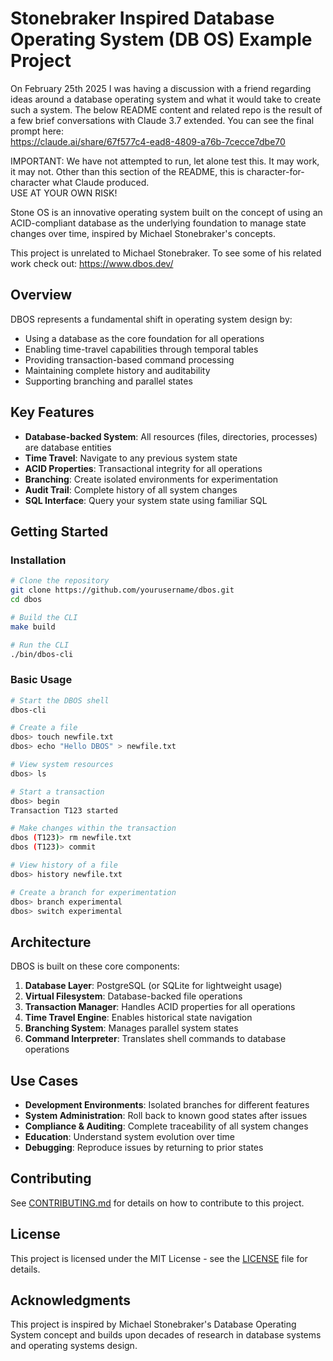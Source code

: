 # Stonebraker Inspired Database Operating System (DB OS) Example Project
 
On February 25th 2025 I was having a discussion with a friend regarding ideas around a database operating system and what it would take to create such a system. The below README content and related repo is the result of a few brief conversations with Claude 3.7 extended. You can see the final prompt here:  
https://claude.ai/share/67f577c4-ead8-4809-a76b-7cecce7dbe70  

IMPORTANT: We have not attempted to run, let alone test this. It may work, it may not. Other than this section of the README, this is character-for-character what Claude produced.  
USE AT YOUR OWN RISK!

Stone OS is an innovative operating system built on the concept of using an ACID-compliant database as the underlying foundation to manage state changes over time, inspired by Michael Stonebraker's concepts.

This project is unrelated to Michael Stonebraker. To see some of his related work check out: https://www.dbos.dev/  


## Overview

DBOS represents a fundamental shift in operating system design by:

- Using a database as the core foundation for all operations
- Enabling time-travel capabilities through temporal tables
- Providing transaction-based command processing
- Maintaining complete history and auditability
- Supporting branching and parallel states

## Key Features

- **Database-backed System**: All resources (files, directories, processes) are database entities
- **Time Travel**: Navigate to any previous system state
- **ACID Properties**: Transactional integrity for all operations
- **Branching**: Create isolated environments for experimentation
- **Audit Trail**: Complete history of all system changes
- **SQL Interface**: Query your system state using familiar SQL

## Getting Started

### Installation

```bash
# Clone the repository
git clone https://github.com/yourusername/dbos.git
cd dbos

# Build the CLI
make build

# Run the CLI
./bin/dbos-cli
```

### Basic Usage

```bash
# Start the DBOS shell
dbos-cli

# Create a file
dbos> touch newfile.txt
dbos> echo "Hello DBOS" > newfile.txt

# View system resources
dbos> ls

# Start a transaction
dbos> begin
Transaction T123 started

# Make changes within the transaction
dbos (T123)> rm newfile.txt
dbos (T123)> commit

# View history of a file
dbos> history newfile.txt

# Create a branch for experimentation
dbos> branch experimental
dbos> switch experimental
```

## Architecture

DBOS is built on these core components:

1. **Database Layer**: PostgreSQL (or SQLite for lightweight usage)
2. **Virtual Filesystem**: Database-backed file operations
3. **Transaction Manager**: Handles ACID properties for all operations
4. **Time Travel Engine**: Enables historical state navigation
5. **Branching System**: Manages parallel system states
6. **Command Interpreter**: Translates shell commands to database operations

## Use Cases

- **Development Environments**: Isolated branches for different features
- **System Administration**: Roll back to known good states after issues
- **Compliance & Auditing**: Complete traceability of all system changes
- **Education**: Understand system evolution over time
- **Debugging**: Reproduce issues by returning to prior states

## Contributing

See [CONTRIBUTING.md](CONTRIBUTING.md) for details on how to contribute to this project.

## License

This project is licensed under the MIT License - see the [LICENSE](LICENSE) file for details.

## Acknowledgments

This project is inspired by Michael Stonebraker's Database Operating System concept and builds upon decades of research in database systems and operating systems design.
